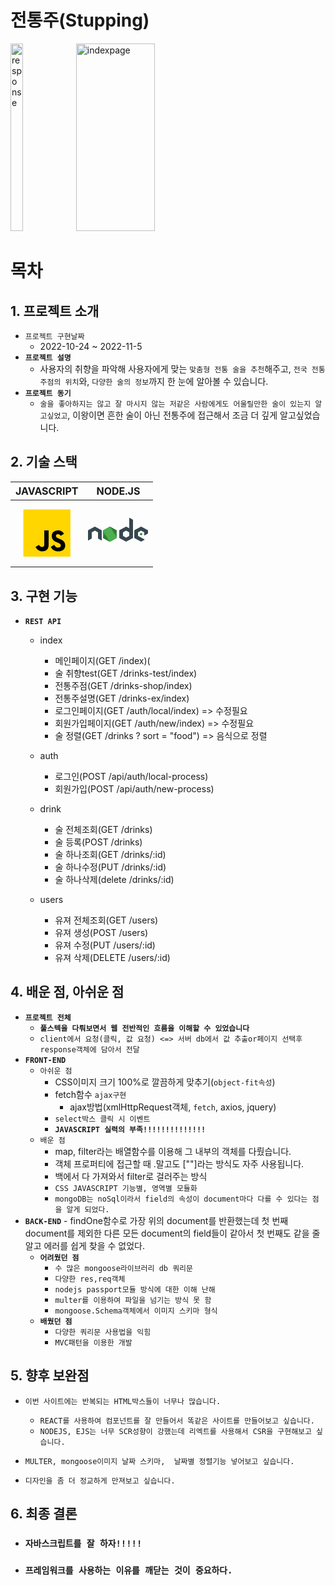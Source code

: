 # **전통주(Stupping)**
<img width="20%" height="300" alt="response" src="https://user-images.githubusercontent.com/85999976/199455170-222ecf91-e0b8-4790-b1ae-8acd5a3a9efb.png">
<img width="50%"  height="300" alt="indexpage" src="https://user-images.githubusercontent.com/85999976/199455801-f73f29be-446e-45ee-a28f-bf2d75bd40c0.png">

# **목차**

## **1. 프로젝트 소개**
- `프로젝트 구현날짜`
    - 2022-10-24 ~ 2022-11-5
- **`프로젝트 설명`**
    - 사용자의 취향을 파악해 사용자에게 맞는 `맞춤형 전통 술을 추천`해주고, `전국 전통주점의 위치`와, `다양한 술의 정보`까지 한 눈에 알아볼 수 있습니다.
- **`프로젝트 동기`**
    - `술을 좋아하지는 않고 잘 마시지 않는 저같은 사람에게도 어울릴만한 술이 있는지 알고싶었고`, 이왕이면 흔한 술이 아닌 전통주에 접근해서 조금 더 깊게 알고싶었습니다.
## **2. 기술 스택**
<!-- table로 정리 -->
|JAVASCRIPT|NODE.JS|
|:--:|:--:|
|<svg xmlns="http://www.w3.org/2000/svg"  viewBox="0 0 48 48" width="100%" height="96px"><path fill="#ffd600" d="M6,42V6h36v36H6z"/><path fill="#000001" d="M29.538 32.947c.692 1.124 1.444 2.201 3.037 2.201 1.338 0 2.04-.665 2.04-1.585 0-1.101-.726-1.492-2.198-2.133l-.807-.344c-2.329-.988-3.878-2.226-3.878-4.841 0-2.41 1.845-4.244 4.728-4.244 2.053 0 3.528.711 4.592 2.573l-2.514 1.607c-.553-.988-1.151-1.377-2.078-1.377-.946 0-1.545.597-1.545 1.377 0 .964.6 1.354 1.985 1.951l.807.344C36.452 29.645 38 30.839 38 33.523 38 36.415 35.716 38 32.65 38c-2.999 0-4.702-1.505-5.65-3.368L29.538 32.947zM17.952 33.029c.506.906 1.275 1.603 2.381 1.603 1.058 0 1.667-.418 1.667-2.043V22h3.333v11.101c0 3.367-1.953 4.899-4.805 4.899-2.577 0-4.437-1.746-5.195-3.368L17.952 33.029z"/></svg>|<svg xmlns="http://www.w3.org/2000/svg"  viewBox="0 0 48 48" width="96px" height="96px"><path fill="#388e3c" d="M17.204 19.122l-4.907 2.715C12.113 21.938 12 22.126 12 22.329v5.433c0 .203.113.39.297.492l4.908 2.717c.183.101.41.101.593 0l4.907-2.717C22.887 28.152 23 27.965 23 27.762v-5.433c0-.203-.113-.39-.297-.492l-4.906-2.715c-.092-.051-.195-.076-.297-.076-.103 0-.205.025-.297.076M42.451 24.013l-.818.452c-.031.017-.049.048-.049.082v.906c0 .034.019.065.049.082l.818.453c.031.017.068.017.099 0l.818-.453c.03-.017.049-.048.049-.082v-.906c0-.034-.019-.065-.05-.082l-.818-.452C42.534 24.004 42.517 24 42.5 24S42.466 24.004 42.451 24.013"/><path fill="#37474f" d="M35.751,13.364l-2.389-1.333c-0.075-0.042-0.167-0.041-0.241,0.003 c-0.074,0.044-0.12,0.123-0.12,0.209L33,20.295l-2.203-1.219C30.705,19.025,30.602,19,30.5,19c-0.102,0-0.205,0.025-0.297,0.076 h0.001l-4.907,2.715C25.113,21.892,25,22.08,25,22.282v5.433c0,0.203,0.113,0.39,0.297,0.492l4.908,2.717 c0.183,0.101,0.41,0.101,0.593,0l4.907-2.717C35.887,28.106,36,27.918,36,27.715V13.788C36,13.612,35.904,13.45,35.751,13.364z M32.866,26.458l-2.23,1.235c-0.083,0.046-0.186,0.046-0.269,0l-2.231-1.235C28.051,26.412,28,26.326,28,26.234v-2.47 c0-0.092,0.051-0.177,0.135-0.224l2.231-1.234h-0.001c0.042-0.023,0.088-0.034,0.135-0.034c0.047,0,0.093,0.012,0.135,0.034 l2.23,1.234C32.949,23.587,33,23.673,33,23.765v2.47C33,26.326,32.949,26.412,32.866,26.458z"/><path fill="#2e7d32" d="M17.204,19.122L12,27.762c0,0.203,0.113,0.39,0.297,0.492l4.908,2.717 c0.183,0.101,0.41,0.101,0.593,0L23,22.329c0-0.203-0.113-0.39-0.297-0.492l-4.906-2.715c-0.092-0.051-0.195-0.076-0.297-0.076 c-0.103,0-0.205,0.025-0.297,0.076"/><path fill="#4caf50" d="M17.204,19.122l-4.907,2.715C12.113,21.938,12,22.126,12,22.329l5.204,8.642 c0.183,0.101,0.41,0.101,0.593,0l4.907-2.717C22.887,28.152,23,27.965,23,27.762l-5.203-8.64c-0.092-0.051-0.195-0.076-0.297-0.076 c-0.103,0-0.205,0.025-0.297,0.076"/><path fill="#37474f" d="M47.703 21.791l-4.906-2.715C42.705 19.025 42.602 19 42.5 19c-.102 0-.205.025-.297.076h.001l-4.907 2.715C37.114 21.892 37 22.084 37 22.294v5.411c0 .209.114.402.297.503l4.908 2.717c.184.102.409.102.593 0l2.263-1.253c.207-.115.206-.412-.002-.526l-4.924-2.687C40.052 26.412 40 26.325 40 26.231v-2.466c0-.092.05-.177.13-.221l2.235-1.236h-.001c.042-.023.088-.034.135-.034.047 0 .093.012.135.034l2.235 1.237c.08.044.13.129.13.221v2.012c0 .086.046.166.121.209.075.042.167.042.242-.001l2.398-1.393c.148-.086.24-.245.24-.417v-1.88C48 22.085 47.886 21.892 47.703 21.791zM10.703 21.791l-4.906-2.715C5.705 19.025 5.602 19 5.5 19c-.102 0-.205.025-.297.076h.001l-4.907 2.715C.114 21.892 0 22.084 0 22.294v7.465c0 .086.046.166.121.209.075.042.167.042.242-.001l2.398-1.393C2.909 28.488 3 28.329 3 28.157v-4.393c0-.092.05-.177.13-.221l2.235-1.236H5.365c.042-.023.088-.034.135-.034.047 0 .093.012.135.034l2.235 1.237C7.95 23.588 8 23.673 8 23.765v4.393c0 .172.091.331.24.417l2.398 1.393c.075.043.167.043.242.001C10.954 29.925 11 29.845 11 29.759v-7.464C11 22.085 10.886 21.892 10.703 21.791z"/></svg>|

## **3. 구현 기능**
- **`REST API`**
    - index
        - 메인페이지(GET /index)(
        - 술 취향test(GET /drinks-test/index)
        - 전통주점(GET /drinks-shop/index)
        - 전통주설명(GET /drinks-ex/index)
        - 로그인페이지(GET /auth/local/index) => 수정필요
        - 회원가입페이지(GET /auth/new/index) => 수정필요
        - 술 정렬(GET /drinks ? sort = "food") => 음식으로 정렬

    - auth
        - 로그인(POST /api/auth/local-process)
        - 회원가입(POST /api/auth/new-process)
    - drink
        - 술 전체조회(GET /drinks)
        - 술 등록(POST /drinks)
        - 술 하나조회(GET /drinks/:id)
        - 술 하나수정(PUT /drinks/:id)
        - 술 하나삭제(delete /drinks/:id)
    - users
        - 유져 전체조회(GET /users)
        - 유져 생성(POST /users)
        - 유져 수정(PUT /users/:id)
        - 유져 삭제(DELETE /users/:id)
## **4. 배운 점, 아쉬운 점**
- **`프로젝트 전체`**
    - **`풀스텍을 다뤄보면서 웹 전반적인 흐름을 이해할 수 있었습니다`**
    - `client에서 요청(클릭, 값 요청) <=> 서버 db에서 값 추출or페이지 선택후 response객체에 담아서 전달`
- **`FRONT-END`**
    - `아쉬운 점`
        - CSS이미지 크기 100%로 깔끔하게 맞추기(`object-fit속성`)
        - fetch함수 `ajax구현`
            - ajax방법(xmlHttpRequest객체, `fetch`, axios, jquery)
        - `select박스 클릭 시 이벤트`
        - **`JAVASCRIPT 실력의 부족!!!!!!!!!!!!!!`**
    - `배운 점`
        - map, filter라는 배열함수를 이용해 그 내부의 객체를 다뤘습니다.
        - 객체 프로퍼티에 접근할 때 .말고도 [""]라는 방식도 자주 사용됩니다.
        - 백에서 다 가져와서 filter로 걸러주는 방식
        - `CSS JAVASCRIPT 기능별, 영역별 모듈화`
        - `mongoDB는 noSql이라서 field의 속성이 document마다 다를 수 있다는 점을 알게 되었다.`
- **`BACK-END`**
            - findOne함수로 가장 위의 document를 반환했는데 첫 번째 document를 제외한 다른 모든 document의 field들이 같아서 첫 번째도 같을 줄 알고 에러를 쉽게 찾을 수 없었다.
    - **`어려웠던 점`**
        - `수 많은 mongoose라이브러리 db 쿼리문`
        -  `다양한 res,req객체`
        - `nodejs passport모듈 방식에 대한 이해 난해`
        - `multer를 이용하여 파일을 넘기는 방식 못 함`
        - `mongoose.Schema객체에서 이미지 스키마 형식`
    - **`배웠던 점`**
        - `다양한 쿼리문 사용법을 익힘`
        - `MVC패턴을 이용한 개발`
## **5. 향후 보완점**
- `이번 사이트에는 반복되는 HTML박스들이 너무나 많습니다.`
    - `REACT를 사용하여 컴포넌트를 잘 만들어서 똑같은 사이트를 만들어보고 싶습니다.`
    - `NODEJS, EJS는 너무 SCR성향이 강했는데 리엑트를 사용해서 CSR을 구현해보고 싶습니다.`

- `MULTER, mongoose이미지 날짜 스키마,  날짜별 정렬기능 넣어보고 싶습니다.`
- `디자인을 좀 더 정교하게 만져보고 싶습니다.`

## **6. 최종 결론**
- ### **`자바스크립트를 잘 하자!!!!!`**
- ### **`프레임워크를 사용하는 이유를 깨닫는 것이 중요하다.`**